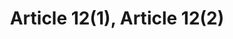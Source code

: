 ---
title: "Article 12(1), Article 12(2)"
draft: false
exceptions:
- info52b
memberstates:
- NO
score: 3
compensation:
- 
remarks: |
 


link: ""
---